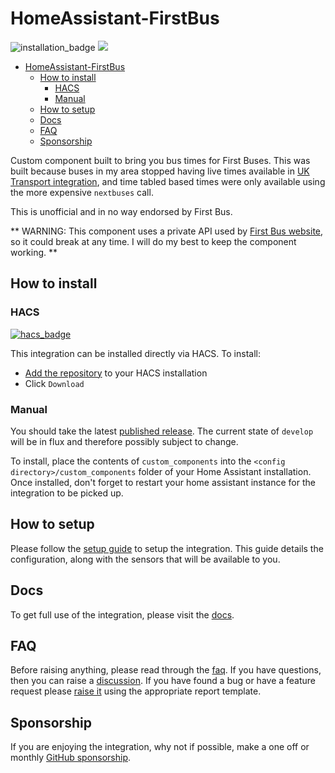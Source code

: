 # HomeAssistant-FirstBus

![installation_badge](https://img.shields.io/badge/dynamic/json?color=41BDF5&logo=home-assistant&label=integration%20usage&suffix=%20installs&cacheSeconds=15600&url=https://analytics.home-assistant.io/custom_integrations.json&query=$.first_bus.total) [![](https://img.shields.io/static/v1?label=Sponsor&message=%E2%9D%A4&logo=GitHub&color=%23fe8e86)](https://github.com/sponsors/bottlecapdave)

- [HomeAssistant-FirstBus](#homeassistant-firstbus)
  - [How to install](#how-to-install)
    - [HACS](#hacs)
    - [Manual](#manual)
  - [How to setup](#how-to-setup)
  - [Docs](#docs)
  - [FAQ](#faq)
  - [Sponsorship](#sponsorship)

Custom component built to bring you bus times for First Buses. This was built because buses in my area stopped having live times available in [UK Transport integration](https://www.home-assistant.io/integrations/uk_transport/), and time tabled based times were only available using the more expensive `nextbuses` call.

This is unofficial and in no way endorsed by First Bus.

** WARNING: This component uses a private API used by [First Bus website](https://www.firstbus.co.uk/next-bus), so it could break at any time. I will do my best to keep the component working. **

## How to install

### HACS

[![hacs_badge](https://img.shields.io/badge/HACS-Default-41BDF5.svg?style=for-the-badge)](https://github.com/hacs/integration)

This integration can be installed directly via HACS. To install:

* [Add the repository](https://my.home-assistant.io/redirect/hacs_repository/?owner=BottlecapDave&repository=homeassistant-firstbus&category=integration) to your HACS installation
* Click `Download`

### Manual

You should take the latest [published release](https://github.com/BottlecapDave/HomeAssistant-FirstBus/releases). The current state of `develop` will be in flux and therefore possibly subject to change.

To install, place the contents of `custom_components` into the `<config directory>/custom_components` folder of your Home Assistant installation. Once installed, don't forget to restart your home assistant instance for the integration to be picked up.

## How to setup

Please follow the [setup guide](https://bottlecapdave.github.io/HomeAssistant-FirstBus/setup/account) to setup the integration. This guide details the configuration, along with the sensors that will be available to you.

## Docs

To get full use of the integration, please visit the [docs](https://bottlecapdave.github.io/HomeAssistant-FirstBus/).

## FAQ

Before raising anything, please read through the [faq](https://bottlecapdave.github.io/HomeAssistant-FirstBus/faq). If you have questions, then you can raise a [discussion](https://github.com/BottlecapDave/HomeAssistant-FirstBus/discussions). If you have found a bug or have a feature request please [raise it](https://github.com/BottlecapDave/HomeAssistant-FirstBus/issues) using the appropriate report template.

## Sponsorship

If you are enjoying the integration, why not if possible, make a one off or monthly [GitHub sponsorship](https://github.com/sponsors/bottlecapdave).